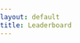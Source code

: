 ```yaml
---
layout: default
title: Leaderboard
---
```


<style>
    body, html {
        margin: 0;
        padding: 0;
    }

    table {
        margin-left: --25vw;
        margin-right: auto;
    }

    body gradio-app {
        display: flex;
        width: 90vw; /* Make it 100% of the viewport width */
        max-width: 90vw; /* Set maximum width to 1920 pixels */
        min-width: 90vw;
        margin: 0 auto; /* Center the module horizontally */
        margin-left: -25vw;
    }
</style>



<script
	type="module"
	src="https://gradio.s3-us-west-2.amazonaws.com/4.3.0/gradio.js"
></script>

<gradio-app src="https://colab-potsdam-clem-leaderboard.hf.space"></gradio-app>

